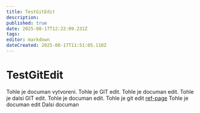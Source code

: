 ```yaml
---
title: TestGitEdit
description: 
published: true
date: 2025-08-17T12:22:09.231Z
tags: 
editor: markdown
dateCreated: 2025-08-17T11:51:05.110Z
---
```


# TestGitEdit
Tohle je documan vytvoreni.
Tohle je GIT edit.
Tohle je documan edit.
Tohle je dalsi GIT edit.
Tohle je documan edit.
Tohle je git edit [ref-page](./custom/ref-page)
Tohle je documan edit
Dalsi documan